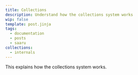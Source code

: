 ```yaml
---
title: Collections
description: Understand how the collections system works
wip: false
template: post.jinja
tags:
  - documentation
  - posts
  - saaru
collections:
  - internals
---
```


This explains how the collections system works.
